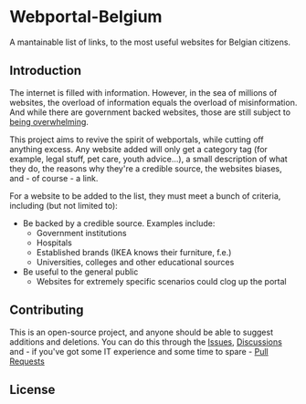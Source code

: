 # Webportal-Belgium

A mantainable list of links, to the most useful websites for Belgian citizens.

## Introduction
The internet is filled with information. However, in the sea of millions of websites, the overload of information equals the overload of misinformation. And while there are government backed websites, those are still subject to [being overwhelming](https://obamawhitehouse.archives.gov/blog/2011/06/13/toomanywebsitesgov). 

This project aims to revive the spirit of webportals, while cutting off anything excess. Any website added will only get a category tag (for example, legal stuff, pet care, youth advice...), a small description of what they do, the reasons why they're a credible source, the websites biases, and - of course - a link.

For a website to be added to the list, they must meet a bunch of criteria, including (but not limited to):

- Be backed by a credible source. Examples include:
  - Government institutions
  - Hospitals
  - Established brands (IKEA knows their furniture, f.e.)
  - Universities, colleges and other educational sources
- Be useful to the general public
  - Websites for extremely specific scenarios could clog up the portal

## Contributing
This is an open-source project, and anyone should be able to suggest additions and deletions. You can do this through the [Issues](issues), [Discussions](discussions) and - if you've got some IT experience and some time to spare - [Pull Requests](pulls)


## License
